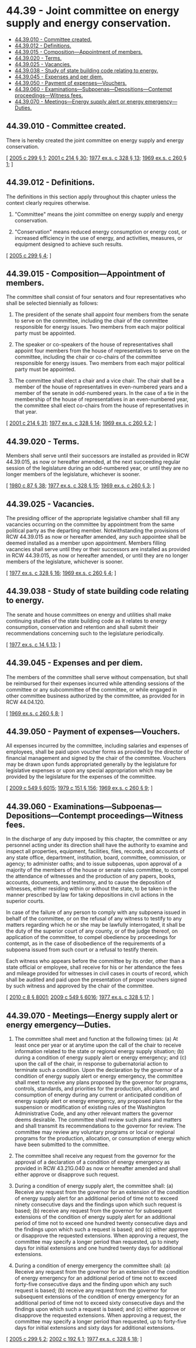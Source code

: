 # 44.39 - Joint committee on energy supply and energy conservation.
* [44.39.010 - Committee created.](#4439010---committee-created)
* [44.39.012 - Definitions.](#4439012---definitions)
* [44.39.015 - Composition—Appointment of members.](#4439015---compositionappointment-of-members)
* [44.39.020 - Terms.](#4439020---terms)
* [44.39.025 - Vacancies.](#4439025---vacancies)
* [44.39.038 - Study of state building code relating to energy.](#4439038---study-of-state-building-code-relating-to-energy)
* [44.39.045 - Expenses and per diem.](#4439045---expenses-and-per-diem)
* [44.39.050 - Payment of expenses—Vouchers.](#4439050---payment-of-expensesvouchers)
* [44.39.060 - Examinations—Subpoenas—Depositions—Contempt proceedings—Witness fees.](#4439060---examinationssubpoenasdepositionscontempt-proceedingswitness-fees)
* [44.39.070 - Meetings—Energy supply alert or energy emergency—Duties.](#4439070---meetingsenergy-supply-alert-or-energy-emergencyduties)
## 44.39.010 - Committee created.
There is hereby created the joint committee on energy supply and energy conservation.

\[ [2005 c 299 § 1](https://lawfilesext.leg.wa.gov/biennium/2005-06/Pdf/Bills/Session%20Laws/House/1895-S.SL.pdf?cite=2005%20c%20299%20§%201); [2001 c 214 § 30](https://lawfilesext.leg.wa.gov/biennium/2001-02/Pdf/Bills/Session%20Laws/House/2247.SL.pdf?cite=2001%20c%20214%20§%2030); [1977 ex.s. c 328 § 13](https://leg.wa.gov/CodeReviser/documents/sessionlaw/1977ex1c328.pdf?cite=1977%20ex.s.%20c%20328%20§%2013); [1969 ex.s. c 260 § 1](https://leg.wa.gov/CodeReviser/documents/sessionlaw/1969ex1c260.pdf?cite=1969%20ex.s.%20c%20260%20§%201); \]

## 44.39.012 - Definitions.
The definitions in this section apply throughout this chapter unless the context clearly requires otherwise.

1. "Committee" means the joint committee on energy supply and energy conservation.

2. "Conservation" means reduced energy consumption or energy cost, or increased efficiency in the use of energy, and activities, measures, or equipment designed to achieve such results.

\[ [2005 c 299 § 4](https://lawfilesext.leg.wa.gov/biennium/2005-06/Pdf/Bills/Session%20Laws/House/1895-S.SL.pdf?cite=2005%20c%20299%20§%204); \]

## 44.39.015 - Composition—Appointment of members.
The committee shall consist of four senators and four representatives who shall be selected biennially as follows:

1. The president of the senate shall appoint four members from the senate to serve on the committee, including the chair of the committee responsible for energy issues. Two members from each major political party must be appointed.

2. The speaker or co-speakers of the house of representatives shall appoint four members from the house of representatives to serve on the committee, including the chair or co-chairs of the committee responsible for energy issues. Two members from each major political party must be appointed.

3. The committee shall elect a chair and a vice chair. The chair shall be a member of the house of representatives in even-numbered years and a member of the senate in odd-numbered years. In the case of a tie in the membership of the house of representatives in an even-numbered year, the committee shall elect co-chairs from the house of representatives in that year.

\[ [2001 c 214 § 31](https://lawfilesext.leg.wa.gov/biennium/2001-02/Pdf/Bills/Session%20Laws/House/2247.SL.pdf?cite=2001%20c%20214%20§%2031); [1977 ex.s. c 328 § 14](https://leg.wa.gov/CodeReviser/documents/sessionlaw/1977ex1c328.pdf?cite=1977%20ex.s.%20c%20328%20§%2014); [1969 ex.s. c 260 § 2](https://leg.wa.gov/CodeReviser/documents/sessionlaw/1969ex1c260.pdf?cite=1969%20ex.s.%20c%20260%20§%202); \]

## 44.39.020 - Terms.
Members shall serve until their successors are installed as provided in RCW 44.39.015, as now or hereafter amended, at the next succeeding regular session of the legislature during an odd-numbered year, or until they are no longer members of the legislature, whichever is sooner.

\[ [1980 c 87 § 38](https://leg.wa.gov/CodeReviser/documents/sessionlaw/1980c87.pdf?cite=1980%20c%2087%20§%2038); [1977 ex.s. c 328 § 15](https://leg.wa.gov/CodeReviser/documents/sessionlaw/1977ex1c328.pdf?cite=1977%20ex.s.%20c%20328%20§%2015); [1969 ex.s. c 260 § 3](https://leg.wa.gov/CodeReviser/documents/sessionlaw/1969ex1c260.pdf?cite=1969%20ex.s.%20c%20260%20§%203); \]

## 44.39.025 - Vacancies.
The presiding officer of the appropriate legislative chamber shall fill any vacancies occurring on the committee by appointment from the same political party as the departing member. Notwithstanding the provisions of RCW 44.39.015 as now or hereafter amended, any such appointee shall be deemed installed as a member upon appointment. Members filling vacancies shall serve until they or their successors are installed as provided in RCW 44.39.015, as now or hereafter amended, or until they are no longer members of the legislature, whichever is sooner.

\[ [1977 ex.s. c 328 § 16](https://leg.wa.gov/CodeReviser/documents/sessionlaw/1977ex1c328.pdf?cite=1977%20ex.s.%20c%20328%20§%2016); [1969 ex.s. c 260 § 4](https://leg.wa.gov/CodeReviser/documents/sessionlaw/1969ex1c260.pdf?cite=1969%20ex.s.%20c%20260%20§%204); \]

## 44.39.038 - Study of state building code relating to energy.
The senate and house committees on energy and utilities shall make continuing studies of the state building code as it relates to energy consumption, conservation and retention and shall submit their recommendations concerning such to the legislature periodically.

\[ [1977 ex.s. c 14 § 13](https://leg.wa.gov/CodeReviser/documents/sessionlaw/1977ex1c14.pdf?cite=1977%20ex.s.%20c%2014%20§%2013); \]

## 44.39.045 - Expenses and per diem.
The members of the committee shall serve without compensation, but shall be reimbursed for their expenses incurred while attending sessions of the committee or any subcommittee of the committee, or while engaged in other committee business authorized by the committee, as provided for in RCW 44.04.120.

\[ [1969 ex.s. c 260 § 8](https://leg.wa.gov/CodeReviser/documents/sessionlaw/1969ex1c260.pdf?cite=1969%20ex.s.%20c%20260%20§%208); \]

## 44.39.050 - Payment of expenses—Vouchers.
All expenses incurred by the committee, including salaries and expenses of employees, shall be paid upon voucher forms as provided by the director of financial management and signed by the chair of the committee. Vouchers may be drawn upon funds appropriated generally by the legislature for legislative expenses or upon any special appropriation which may be provided by the legislature for the expenses of the committee.

\[ [2009 c 549 § 6015](https://lawfilesext.leg.wa.gov/biennium/2009-10/Pdf/Bills/Session%20Laws/Senate/5038.SL.pdf?cite=2009%20c%20549%20§%206015); [1979 c 151 § 156](https://leg.wa.gov/CodeReviser/documents/sessionlaw/1979c151.pdf?cite=1979%20c%20151%20§%20156); [1969 ex.s. c 260 § 9](https://leg.wa.gov/CodeReviser/documents/sessionlaw/1969ex1c260.pdf?cite=1969%20ex.s.%20c%20260%20§%209); \]

## 44.39.060 - Examinations—Subpoenas—Depositions—Contempt proceedings—Witness fees.
In the discharge of any duty imposed by this chapter, the committee or any personnel acting under its direction shall have the authority to examine and inspect all properties, equipment, facilities, files, records, and accounts of any state office, department, institution, board, committee, commission, or agency; to administer oaths; and to issue subpoenas, upon approval of a majority of the members of the house or senate rules committee, to compel the attendance of witnesses and the production of any papers, books, accounts, documents, and testimony, and to cause the deposition of witnesses, either residing within or without the state, to be taken in the manner prescribed by law for taking depositions in civil actions in the superior courts.

In case of the failure of any person to comply with any subpoena issued in behalf of the committee, or on the refusal of any witness to testify to any matters regarding which he or she may be lawfully interrogated, it shall be the duty of the superior court of any county, or of the judge thereof, on application of the committee, to compel obedience by proceedings for contempt, as in the case of disobedience of the requirements of a subpoena issued from such court or a refusal to testify therein.

Each witness who appears before the committee by its order, other than a state official or employee, shall receive for his or her attendance the fees and mileage provided for witnesses in civil cases in courts of record, which shall be audited and paid upon the presentation of proper vouchers signed by such witness and approved by the chair of the committee.

\[ [2010 c 8 § 8001](https://lawfilesext.leg.wa.gov/biennium/2009-10/Pdf/Bills/Session%20Laws/Senate/6239-S.SL.pdf?cite=2010%20c%208%20§%208001); [2009 c 549 § 6016](https://lawfilesext.leg.wa.gov/biennium/2009-10/Pdf/Bills/Session%20Laws/Senate/5038.SL.pdf?cite=2009%20c%20549%20§%206016); [1977 ex.s. c 328 § 17](https://leg.wa.gov/CodeReviser/documents/sessionlaw/1977ex1c328.pdf?cite=1977%20ex.s.%20c%20328%20§%2017); \]

## 44.39.070 - Meetings—Energy supply alert or energy emergency—Duties.
1. The committee shall meet and function at the following times: (a) At least once per year or at anytime upon the call of the chair to receive information related to the state or regional energy supply situation; (b) during a condition of energy supply alert or energy emergency; and (c) upon the call of the chair, in response to gubernatorial action to terminate such a condition. Upon the declaration by the governor of a condition of energy supply alert or energy emergency, the committee shall meet to receive any plans proposed by the governor for programs, controls, standards, and priorities for the production, allocation, and consumption of energy during any current or anticipated condition of energy supply alert or energy emergency, any proposed plans for the suspension or modification of existing rules of the Washington Administrative Code, and any other relevant matters the governor deems desirable. The committee shall review such plans and matters and shall transmit its recommendations to the governor for review. The committee may review any voluntary programs or local or regional programs for the production, allocation, or consumption of energy which have been submitted to the committee.

2. The committee shall receive any request from the governor for the approval of a declaration of a condition of energy emergency as provided in RCW 43.21G.040 as now or hereafter amended and shall either approve or disapprove such request.

3. During a condition of energy supply alert, the committee shall: (a) Receive any request from the governor for an extension of the condition of energy supply alert for an additional period of time not to exceed ninety consecutive days and the findings upon which such request is based; (b) receive any request from the governor for subsequent extensions of the condition of energy supply alert for an additional period of time not to exceed one hundred twenty consecutive days and the findings upon which such a request is based; and (c) either approve or disapprove the requested extensions. When approving a request, the committee may specify a longer period than requested, up to ninety days for initial extensions and one hundred twenty days for additional extensions.

4. During a condition of energy emergency the committee shall: (a) Receive any request from the governor for an extension of the condition of energy emergency for an additional period of time not to exceed forty-five consecutive days and the finding upon which any such request is based; (b) receive any request from the governor for subsequent extensions of the condition of energy emergency for an additional period of time not to exceed sixty consecutive days and the findings upon which such a request is based; and (c) either approve or disapprove the requested extensions. When approving a request, the committee may specify a longer period than requested, up to forty-five days for initial extensions and sixty days for additional extensions.

\[ [2005 c 299 § 2](https://lawfilesext.leg.wa.gov/biennium/2005-06/Pdf/Bills/Session%20Laws/House/1895-S.SL.pdf?cite=2005%20c%20299%20§%202); [2002 c 192 § 1](https://lawfilesext.leg.wa.gov/biennium/2001-02/Pdf/Bills/Session%20Laws/House/2441-S.SL.pdf?cite=2002%20c%20192%20§%201); [1977 ex.s. c 328 § 18](https://leg.wa.gov/CodeReviser/documents/sessionlaw/1977ex1c328.pdf?cite=1977%20ex.s.%20c%20328%20§%2018); \]

